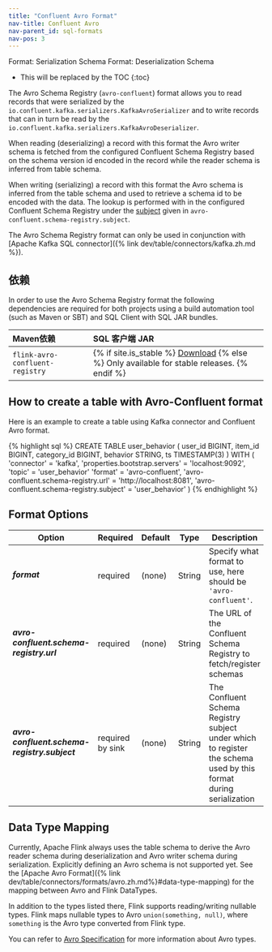 ```yaml
---
title: "Confluent Avro Format"
nav-title: Confluent Avro
nav-parent_id: sql-formats
nav-pos: 3
---
```

<!--
Licensed to the Apache Software Foundation (ASF) under one
or more contributor license agreements.  See the NOTICE file
distributed with this work for additional information
regarding copyright ownership.  The ASF licenses this file
to you under the Apache License, Version 2.0 (the
"License"); you may not use this file except in compliance
with the License.  You may obtain a copy of the License at

  http://www.apache.org/licenses/LICENSE-2.0

Unless required by applicable law or agreed to in writing,
software distributed under the License is distributed on an
"AS IS" BASIS, WITHOUT WARRANTIES OR CONDITIONS OF ANY
KIND, either express or implied.  See the License for the
specific language governing permissions and limitations
under the License.
-->

<span class="label label-info">Format: Serialization Schema</span>
<span class="label label-info">Format: Deserialization Schema</span>

* This will be replaced by the TOC
{:toc}

The Avro Schema Registry (``avro-confluent``) format allows you to read records that were serialized by the ``io.confluent.kafka.serializers.KafkaAvroSerializer`` and to write records that can in turn be read by the ``io.confluent.kafka.serializers.KafkaAvroDeserializer``. 

When reading (deserializing) a record with this format the Avro writer schema is fetched from the configured Confluent Schema Registry based on the schema version id encoded in the record while the reader schema is inferred from table schema. 

When writing (serializing) a record with this format the Avro schema is inferred from the table schema and used to retrieve a schema id to be encoded with the data. The lookup is performed with in the configured Confluent Schema Registry under the [subject](https://docs.confluent.io/current/schema-registry/index.html#schemas-subjects-and-topics) given in `avro-confluent.schema-registry.subject`.

The Avro Schema Registry format can only be used in conjunction with [Apache Kafka SQL connector]({% link dev/table/connectors/kafka.zh.md %}). 

依赖
------------

In order to use the Avro Schema Registry format the following dependencies are required for both projects using a build automation tool (such as Maven or SBT) and SQL Client with SQL JAR bundles.

| Maven依赖                     | SQL 客户端 JAR         |
| :----------------------------------- | :----------------------|
| `flink-avro-confluent-registry`      | {% if site.is_stable %} [Download](https://repo.maven.apache.org/maven2/org/apache/flink/flink-sql-avro-confluent-registry/{{site.version}}/flink-sql-avro-confluent-registry-{{site.version}}.jar) {% else %} Only available for stable releases. {% endif %} |

How to create a table with Avro-Confluent format
----------------

Here is an example to create a table using Kafka connector and Confluent Avro format.

<div class="codetabs" markdown="1">
<div data-lang="SQL" markdown="1">
{% highlight sql %}
CREATE TABLE user_behavior (
  user_id BIGINT,
  item_id BIGINT,
  category_id BIGINT,
  behavior STRING,
  ts TIMESTAMP(3)
) WITH (
  'connector' = 'kafka',
  'properties.bootstrap.servers' = 'localhost:9092',
  'topic' = 'user_behavior'
  'format' = 'avro-confluent',
  'avro-confluent.schema-registry.url' = 'http://localhost:8081',
  'avro-confluent.schema-registry.subject' = 'user_behavior'
)
{% endhighlight %}
</div>
</div>

Format Options
----------------

<table class="table table-bordered">
    <thead>
      <tr>
        <th class="text-left" style="width: 25%">Option</th>
        <th class="text-center" style="width: 8%">Required</th>
        <th class="text-center" style="width: 7%">Default</th>
        <th class="text-center" style="width: 10%">Type</th>
        <th class="text-center" style="width: 50%">Description</th>
      </tr>
    </thead>
    <tbody>
    <tr>
      <td><h5>format</h5></td>
      <td>required</td>
      <td style="word-wrap: break-word;">(none)</td>
      <td>String</td>
      <td>Specify what format to use, here should be <code>'avro-confluent'</code>.</td>
    </tr>
    <tr>
      <td><h5>avro-confluent.schema-registry.url</h5></td>
      <td>required</td>
      <td style="word-wrap: break-word;">(none)</td>
      <td>String</td>
      <td>The URL of the Confluent Schema Registry to fetch/register schemas</td>
    </tr>
    <tr>
      <td><h5>avro-confluent.schema-registry.subject</h5></td>
      <td>required by sink</td>
      <td style="word-wrap: break-word;">(none)</td>
      <td>String</td>
      <td>The Confluent Schema Registry subject under which to register the schema used by this format during serialization</td>
    </tr>
    </tbody>
</table>

Data Type Mapping
----------------

Currently, Apache Flink always uses the table schema to derive the Avro reader schema during deserialization and Avro writer schema during serialization. Explicitly defining an Avro schema is not supported yet.
See the [Apache Avro Format]({% link dev/table/connectors/formats/avro.zh.md%}#data-type-mapping) for the mapping between Avro and Flink DataTypes. 

In addition to the types listed there, Flink supports reading/writing nullable types. Flink maps nullable types to Avro `union(something, null)`, where `something` is the Avro type converted from Flink type.

You can refer to [Avro Specification](https://avro.apache.org/docs/current/spec.html) for more information about Avro types.
